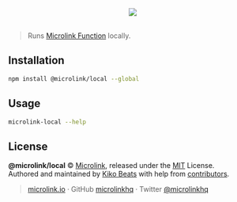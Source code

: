 <div align="center">
  <img src="https://cdn.microlink.io/logo/banner.png">
  <br>
  <br>
</div>

> Runs [Microlink Function](https://github.com/microlinkhq/function) locally.

## Installation

```bash
npm install @microlink/local --global
```

## Usage

```bash
microlink-local --help
```

## License

**@microlink/local** © [Microlink](https://microlink.io), released under the [MIT](https://github.com/microlinkhq/local/blob/master/LICENSE.md) License.<br>
Authored and maintained by [Kiko Beats](https://kikobeats.com) with help from [contributors](https://github.com/microlinkhq/local/contributors).

> [microlink.io](https://microlink.io) · GitHub [microlinkhq](https://github.com/microlinkhq) · Twitter [@microlinkhq](https://twitter.com/microlinkhq)
